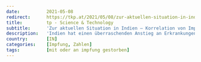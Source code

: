 ```yaml
---
date:          2021-05-08
redirect:      https://tkp.at/2021/05/08/zur-aktuellen-situation-in-indien-korrelation-von-impfungen-und-todesfaellen/
title:         tp - Science & Technology
subtitle:      'Zur aktuellen Situation in Indien – Korrelation von Impfungen und Todesfällen'
description:   'Indien hat einen überraschenden Anstieg an Erkrankungen und Todesfällen im heurigen Jahr erlebt. Das hat bei uns im Blätterwald einiges Rauschen verursacht. Mutierte Viren waren die bevorzugte Erklärung, obwohl schnell klar war, dass die entdeckten Varianten weder ansteckender noch gefährlicher sind. Aber hier nochmal einige mögliche Ursachen oder zumindest klare Korrelationen. Der Verlauf der Fallsterblichkeit …'
country:       [IN]
categories:    [Impfung, Zahlen]
tags:          [mit oder an impfung gestorben]
---
```

